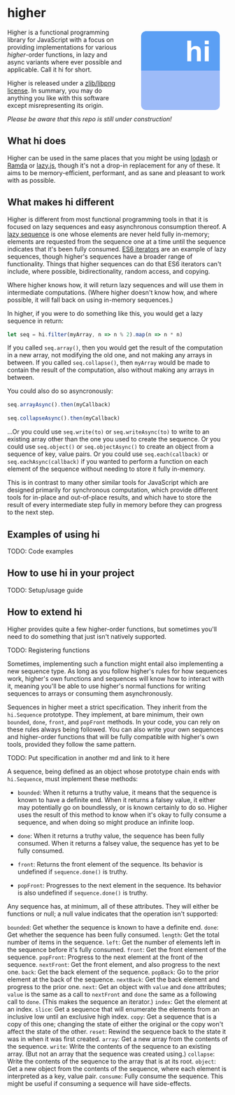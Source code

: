 # higher

<img src="media/icon-text-256.png" width="180" height="180" align="right" hspace=24 vspace=6 style="margin-top: 6px; margin-bottom: 8px; margin-left: 40px; margin-right: 18px;"/>

Higher is a functional programming library for JavaScript with a focus on providing implementations for various _higher_-order functions, in lazy and async variants where ever possible and applicable. Call it hi for short.

Higher is released under a [zlib/libpng license](https://github.com/pineapplemachine/higher/blob/master/license). In summary, you may do anything you like with this software except misrepresenting its origin.

_Please be aware that this repo is still under construction!_

## What hi does

Higher can be used in the same places that you might be using [lodash](https://lodash.com/) or [Ramda](http://ramdajs.com/) or [lazy.js](http://danieltao.com/lazy.js/), though it's not a drop-in replacement for any of these. It aims to be memory-efficient, performant, and as sane and pleasant to work with as possible.

## What makes hi different

Higher is different from most functional programming tools in that it is focused on lazy sequences and easy asynchronous consumption thereof. A [lazy sequence](https://en.wikipedia.org/wiki/Lazy_evaluation) is one whose elements are never held fully in-memory; elements are requested from the sequence one at a time until the sequence indicates that it's been fully consumed. [ES6 iterators](https://strongloop.com/strongblog/introduction-to-es6-iterators/) are an example of lazy sequences, though higher's sequences have a broader range of functionality. Things that higher sequences can do that ES6 iterators can't include, where possible, bidirectionality, random access, and copying.

Where higher knows how, it will return lazy sequences and will use them in intermediate computations. (Where higher doesn't know how, and where possible, it will fall back on using in-memory sequences.)

In higher, if you were to do something like this, you would get a lazy sequence in return:

``` js
let seq = hi.filter(myArray, n => n % 2).map(n => n * n)
```

If you called `seq.array()`, then you would get the result of the computation in a new array, not modifying the old one, and not making any arrays in between. If you called `seq.collapse()`, then `myArray` would be made to contain the result of the computation, also without making any arrays in between.

You could also do so asyncronously:

``` js
seq.arrayAsync().then(myCallback)
```

``` js
seq.collapseAsync().then(myCallback)
```

...Or you could use `seq.write(to)` or `seq.writeAsync(to)` to write to an existing array other than the one you used to create the sequence. Or you could use `seq.object()` or `seq.objectAsync()` to create an object from a sequence of key, value pairs. Or you could use `seq.each(callback)` or `seq.eachAsync(callback)` if you wanted to perform a function on each element of the sequence without needing to store it fully in-memory.

This is in contrast to many other similar tools for JavaScript which are designed primarily for synchronous computation, which provide different tools for in-place and out-of-place results, and which have to store the result of every intermediate step fully in memory before they can progress to the next step.

## Examples of using hi

TODO: Code examples

## How to use hi in your project

TODO: Setup/usage guide

## How to extend hi

Higher provides quite a few higher-order functions, but sometimes you'll need to do something that just isn't natively supported.

TODO: Registering functions

Sometimes, implementing such a function might entail also implementing a new sequence type. As long as you follow higher's rules for how sequences work, higher's own functions and sequences will know how to interact with it, meaning you'll be able to use higher's normal functions for writing sequences to arrays or consuming them asynchronously.

Sequences in higher meet a strict specification. They inherit from the `hi.Sequence` prototype. They implement, at bare minimum, their own `bounded`, `done`, `front`, and `popFront` methods. In your code, you can rely on these rules always being followed. You can also write your own sequences and higher-order functions that will be fully compatible with higher's own tools, provided they follow the same pattern.

TODO: Put specification in another md and link to it here

A sequence, being defined as an object whose prototype chain ends with `hi.Sequence`, must implement these methods:

- `bounded`: When it returns a truthy value, it means that the sequence is known to have a definite end. When it returns a falsey value, it either may potentially go on boundlessly, or is known certainly to do so. Higher uses the result of this method to know when it's okay to fully consume a sequence, and when doing so might produce an infinite loop.

- `done`: When it returns a truthy value, the sequence has been fully consumed. When it returns a falsey value, the sequence has yet to be fully consumed.

- `front`: Returns the front element of the sequence. Its behavior is undefined if `sequence.done()` is truthy.

- `popFront`: Progresses to the next element in the sequence. Its behavior is also undefined if `sequence.done()` is truthy.

Any sequence has, at minimum, all of these attributes. They will either be functions or null; a null value indicates that the operation isn't supported:

`bounded`: Get whether the sequence is known to have a definite end.
`done`: Get whether the sequence has been fully consumed.
`length`: Get the total number of items in the sequence.
`left`: Get the number of elements left in the sequence before it's fully consumed.
`front`: Get the front element of the sequence.
`popFront`: Progress to the next element at the front of the sequence.
`nextFront`: Get the front element, and also progress to the next one.
`back`: Get the back element of the sequence.
`popBack`: Go to the prior element at the back of the sequence.
`nextBack`: Get the back element and progress to the prior one.
`next`: Get an object with `value` and `done` attributes; `value` is the same as a call to `nextFront` and `done` the same as a following call to `done`. (This makes the sequence an iterator.)
`index`: Get the element at an index.
`slice`: Get a sequence that will enumerate the elements from an inclusive low until an exclusive high index.
`copy`: Get a sequence that is a copy of this one; changing the state of either the original or the copy won't affect the state of the other.
`reset`: Rewind the sequence back to the state it was in when it was first created.
`array`: Get a new array from the contents of the sequence.
`write`: Write the contents of the sequence to an existing array. (But not an array that the sequence was created using.)
`collapse`: Write the contents of the sequence to the array that is at its root.
`object`: Get a new object from the contents of the sequence, where each element is interpreted as a key, value pair.
`consume`: Fully consume the sequence. This might be useful if consuming a sequence will have side-effects.
